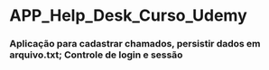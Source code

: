 # APP_Help_Desk_Curso_Udemy
### Aplicação para cadastrar chamados, persistir dados em arquivo.txt; Controle de login e sessão

